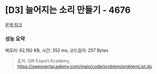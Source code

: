 # [D3] 늘어지는 소리 만들기 - 4676 

[문제 링크](https://swexpertacademy.com/main/code/problem/problemDetail.do?contestProbId=AWRKWITqfvIDFAV8) 

### 성능 요약

메모리: 62,192 KB, 시간: 352 ms, 코드길이: 257 Bytes



> 출처: SW Expert Academy, https://swexpertacademy.com/main/code/problem/problemList.do